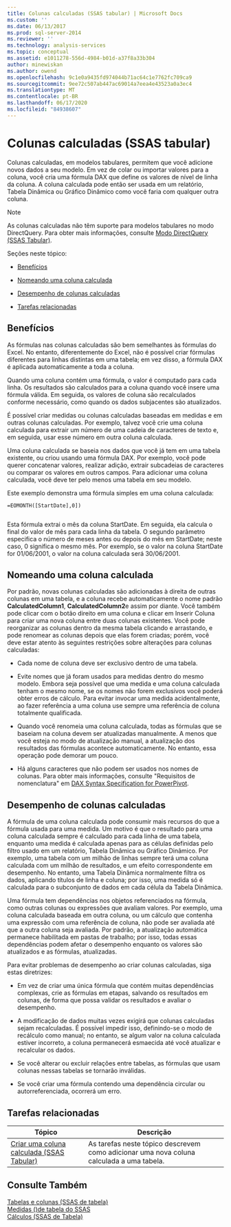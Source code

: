 ```yaml
---
title: Colunas calculadas (SSAS tabular) | Microsoft Docs
ms.custom: ''
ms.date: 06/13/2017
ms.prod: sql-server-2014
ms.reviewer: ''
ms.technology: analysis-services
ms.topic: conceptual
ms.assetid: e1011278-556d-4984-b01d-a37f8a33b304
author: minewiskan
ms.author: owend
ms.openlocfilehash: 9c1e0a9435fd974044b71ac64c1e7762fc709ca9
ms.sourcegitcommit: 9ee72c507ab447ac69014a7eea4e43523a0a3ec4
ms.translationtype: MT
ms.contentlocale: pt-BR
ms.lasthandoff: 06/17/2020
ms.locfileid: "84938607"
---
```

# <a name="calculated-columns-ssas-tabular"></a>Colunas calculadas (SSAS tabular)
  Colunas calculadas, em modelos tabulares, permitem que você adicione novos dados a seu modelo. Em vez de colar ou importar valores para a coluna, você cria uma fórmula DAX que define os valores de nível de linha da coluna. A coluna calculada pode então ser usada em um relatório, Tabela Dinâmica ou Gráfico Dinâmico como você faria com qualquer outra coluna.  
  
> [!NOTE]  
>  As colunas calculadas não têm suporte para modelos tabulares no modo DirectQuery. Para obter mais informações, consulte [Modo DirectQuery &#40;SSAS Tabular&#41;](directquery-mode-ssas-tabular.md).  
  
 Seções neste tópico:  
  
-   [Benefícios](#bkmk_understanding)  
  
-   [Nomeando uma coluna calculada](#bkmk_naming)  
  
-   [Desempenho de colunas calculadas](#bkmk_perf)  
  
-   [Tarefas relacionadas](#bkmk_rel_tasks)  
  
##  <a name="benefits"></a><a name="bkmk_understanding"></a> Benefícios  
 As fórmulas nas colunas calculadas são bem semelhantes às fórmulas do Excel. No entanto, diferentemente do Excel, não é possível criar fórmulas diferentes para linhas distintas em uma tabela; em vez disso, a fórmula DAX é aplicada automaticamente a toda a coluna.  
  
 Quando uma coluna contém uma fórmula, o valor é computado para cada linha. Os resultados são calculados para a coluna quando você insere uma fórmula válida. Em seguida, os valores de coluna são recalculados conforme necessário, como quando os dados subjacentes são atualizados.  
  
 É possível criar medidas ou colunas calculadas baseadas em medidas e em outras colunas calculadas. Por exemplo, talvez você crie uma coluna calculada para extrair um número de uma cadeia de caracteres de texto e, em seguida, usar esse número em outra coluna calculada.  
  
 Uma coluna calculada se baseia nos dados que você já tem em uma tabela existente, ou criou usando uma fórmula DAX. Por exemplo, você pode querer concatenar valores, realizar adição, extrair subcadeias de caracteres ou comparar os valores em outros campos. Para adicionar uma coluna calculada, você deve ter pelo menos uma tabela em seu modelo.  
  
 Este exemplo demonstra uma fórmula simples em uma coluna calculada:  
  
```  
=EOMONTH([StartDate],0])  
  
```  
  
 Esta fórmula extrai o mês da coluna StartDate. Em seguida, ela calcula o final do valor de mês para cada linha da tabela. O segundo parâmetro especifica o número de meses antes ou depois do mês em StartDate; neste caso, 0 significa o mesmo mês. Por exemplo, se o valor na coluna StartDate for 01/06/2001, o valor na coluna calculada será 30/06/2001.  
  
##  <a name="naming-a-calculated-column"></a><a name="bkmk_naming"></a>Nomeando uma coluna calculada  
 Por padrão, novas colunas calculadas são adicionadas à direita de outras colunas em uma tabela, e a coluna recebe automaticamente o nome padrão **CalculatedColumn1**, **CalculatedColumn2**e assim por diante. Você também pode clicar com o botão direito em uma coluna e clicar em Inserir Coluna para criar uma nova coluna entre duas colunas existentes. Você pode reorganizar as colunas dentro da mesma tabela clicando e arrastando, e pode renomear as colunas depois que elas forem criadas; porém, você deve estar atento às seguintes restrições sobre alterações para colunas calculadas:  
  
-   Cada nome de coluna deve ser exclusivo dentro de uma tabela.  
  
-   Evite nomes que já foram usados para medidas dentro do mesmo modelo. Embora seja possível que uma medida e uma coluna calculada tenham o mesmo nome, se os nomes não forem exclusivos você poderá obter erros de cálculo. Para evitar invocar uma medida acidentalmente, ao fazer referência a uma coluna use sempre uma referência de coluna totalmente qualificada.  
  
-   Quando você renomeia uma coluna calculada, todas as fórmulas que se baseiam na coluna devem ser atualizadas manualmente. A menos que você esteja no modo de atualização manual, a atualização dos resultados das fórmulas acontece automaticamente. No entanto, essa operação pode demorar um pouco.  
  
-   Há alguns caracteres que não podem ser usados nos nomes de colunas. Para obter mais informações, consulte "Requisitos de nomenclatura" em [DAX Syntax Specification for PowerPivot](/dax/dax-syntax-reference).  
  
##  <a name="performance-of-calculated-columns"></a><a name="bkmk_perf"></a>Desempenho de colunas calculadas  
 A fórmula de uma coluna calculada pode consumir mais recursos do que a fórmula usada para uma medida. Um motivo é que o resultado para uma coluna calculada sempre é calculado para cada linha de uma tabela, enquanto uma medida é calculada apenas para as células definidas pelo filtro usado em um relatório, Tabela Dinâmica ou Gráfico Dinâmico. Por exemplo, uma tabela com um milhão de linhas sempre terá uma coluna calculada com um milhão de resultados, e um efeito correspondente em desempenho. No entanto, uma Tabela Dinâmica normalmente filtra os dados, aplicando títulos de linha e coluna; por isso, uma medida só é calculada para o subconjunto de dados em cada célula da Tabela Dinâmica.  
  
 Uma fórmula tem dependências nos objetos referenciados na fórmula, como outras colunas ou expressões que avaliam valores. Por exemplo, uma coluna calculada baseada em outra coluna, ou um cálculo que contenha uma expressão com uma referência de coluna, não pode ser avaliada até que a outra coluna seja avaliada. Por padrão, a atualização automática permanece habilitada em pastas de trabalho; por isso, todas essas dependências podem afetar o desempenho enquanto os valores são atualizados e as fórmulas, atualizadas.  
  
 Para evitar problemas de desempenho ao criar colunas calculadas, siga estas diretrizes:  
  
-   Em vez de criar uma única fórmula que contém muitas dependências complexas, crie as fórmulas em etapas, salvando os resultados em colunas, de forma que possa validar os resultados e avaliar o desempenho.  
  
-   A modificação de dados muitas vezes exigirá que colunas calculadas sejam recalculadas. É possível impedir isso, definindo-se o modo de recálculo como manual; no entanto, se algum valor na coluna calculada estiver incorreto, a coluna permanecerá esmaecida até você atualizar e recalcular os dados.  
  
-   Se você alterar ou excluir relações entre tabelas, as fórmulas que usam colunas nessas tabelas se tornarão inválidas.  
  
-   Se você criar uma fórmula contendo uma dependência circular ou autorreferenciada, ocorrerá um erro.  
  
##  <a name="related-tasks"></a><a name="bkmk_rel_tasks"></a> Tarefas relacionadas  
  
|Tópico|Descrição|  
|-----------|-----------------|  
|[Criar uma coluna calculada &#40;SSAS Tabular&#41;](ssas-calculated-columns-create-a-calculated-column.md)|As tarefas neste tópico descrevem como adicionar uma nova coluna calculada a uma tabela.|  
  
## <a name="see-also"></a>Consulte Também  
 [Tabelas e colunas &#40;SSAS de tabela&#41;](tables-and-columns-ssas-tabular.md)   
 [Medidas &#40;&#41;de tabela do SSAS](measures-ssas-tabular.md)   
 [Cálculos &#40;SSAS de Tabela&#41;](calculations-ssas-tabular.md)  
  
  
